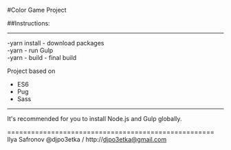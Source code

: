 #Color Game Project

##Instructions:

--------------

-yarn install - download packages  
-yarn - run Gulp  
-yarn - build - final build  

Project based on  
- ES6 
- Pug 
- Sass  

--------------------------------------------------------------

It's recommended for you to install Node.js and Gulp globally.

====================================================
Ilya Safronov @djpo3etka / http://djpo3etka@gmail.com


